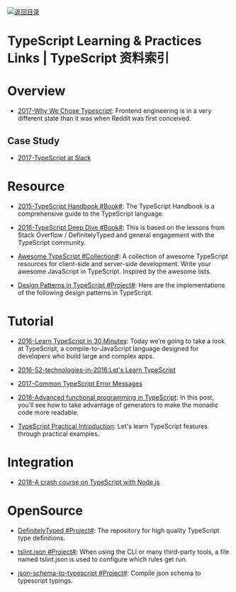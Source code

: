 [![返回目录](https://user-images.githubusercontent.com/5803001/38079637-ff0abcf0-3371-11e8-9b76-ad651620afc7.jpg)](https://github.com/wxyyxc1992/Awesome-Links)

# TypeScript Learning & Practices Links | TypeScript 资料索引

# Overview

* [2017-Why We Chose Typescript](https://redditblog.com/2017/06/30/why-we-chose-typescript/): Frontend engineering is in a very different state than it was when Reddit was first conceived.

## Case Study

* [2017-TypeScript at Slack](https://slack.engineering/typescript-at-slack-a81307fa288d)

# Resource

* [2015-TypeScript Handbook #Book#](https://github.com/Microsoft/TypeScript-Handbook): The TypeScript Handbook is a comprehensive guide to the TypeScript language.

- [2016-TypeScript Deep Dive #Book#](https://basarat.gitbooks.io/typescript/content/index.html): This is based on the lessons from Stack Overflow / DefinitelyTyped and general engagement with the TypeScript community.

* [Awesome TypeScript #Collection#](https://github.com/dzharii/awesome-typescript): A collection of awesome TypeScript resources for client-side and server-side development. Write your awesome JavaScript in TypeScript. Inspired by the awesome lists.

* [Design Patterns in TypeScript #Project#](https://parg.co/Ui8): Here are the implementations of the following design patterns in TypeScript.

# Tutorial

* [2016-Learn TypeScript in 30 Minutes](http://www.tuicool.com/articles/iAzI7bn): Today we’re going to take a look at TypeScript, a compile-to-JavaScript language designed for developers who build large and complex apps.

- [2016-52-technologies-in-2016:Let's Learn TypeScript](https://github.com/shekhargulati/52-technologies-in-2016/tree/master/17-typescript)

* [2017-Common TypeScript Error Messages](https://www.sitepen.com/blog/2017/11/01/common-typescript-error-messages/)

- [2018-Advanced functional programming in TypeScript](https://codewithstyle.info/advanced-functional-programming-typescript-monads-generators/): In this post, you’ll see how to take advantage of generators to make the monadic code more readable.

* [TypeScript Practical Introduction](https://parg.co/UsM): Let's learn TypeScript features through practical examples.

# Integration

* [2018-A crash course on TypeScript with Node.js](https://blog.sourcerer.io/a-crash-course-on-typescript-with-node-js-2c376285afe1)

# OpenSource

* [DefinitelyTyped #Project#](https://github.com/DefinitelyTyped/DefinitelyTyped): The repository for high quality TypeScript type definitions.

- [tslint.json #Project#](https://palantir.github.io/tslint/usage/tslint-json/): When using the CLI or many third-party tools, a file named tslint.json is used to configure which rules get run.

- [json-schema-to-typescript #Project#](https://github.com/bcherny/json-schema-to-typescript): Compile json schema to typescript typings.
